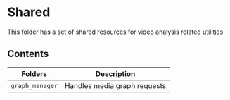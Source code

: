 # Shared

This folder has a set of shared resources for video analysis related utilities

## Contents

| Folders              | Description                                       |
|----------------------|---------------------------------------------------|
| `graph_manager`      | Handles media graph requests                      |
